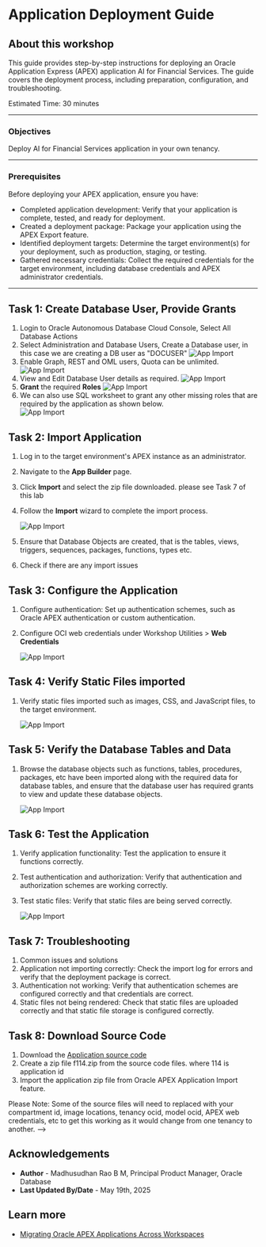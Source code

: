 # Application Deployment Guide

## About this workshop

This guide provides step-by-step instructions for deploying an Oracle Application Express (APEX) application AI for Financial Services. The guide covers the deployment process, including preparation, configuration, and troubleshooting.
 
Estimated Time: 30 minutes

---

### Objectives

Deploy AI for Financial Services application in your own tenancy.

---

### Prerequisites

Before deploying your APEX application, ensure you have:
  
- Completed application development: Verify that your application is complete, tested, and ready for deployment.
- Created a deployment package: Package your application using the APEX Export feature.
- Identified deployment targets: Determine the target environment(s) for your deployment, such as production, staging, or testing.
- Gathered necessary credentials: Collect the required credentials for the target environment, including database credentials and APEX administrator credentials.
 
---

## Task 1: Create Database User, Provide Grants

1. Login to Oracle Autonomous Database Cloud Console, Select All Database Actions 
2. Select Administration and Database Users, Create a Database user, in this case we are creating a DB user as "DOCUSER" 
   ![App Import](images/import-09.png)  
3. Enable Graph, REST and OML users, Quota can be unlimited.
   ![App Import](images/import-07.png) 
4. View and Edit Database User details as required. 
   ![App Import](images/import-06.png)
4. **Grant** the required **Roles** 
   ![App Import](images/import-08.png) 
5. We can also use SQL worksheet to grant any other missing roles that are required by the application as shown below.  
   ![App Import](images/import-11.png) 
  
## Task 2: Import Application

1. Log in to the target environment's APEX instance as an administrator.
2. Navigate to the **App Builder** page.
3. Click **Import** and select the zip file downloaded. please see Task 7 of this lab
4. Follow the **Import** wizard to complete the import process.
   
   ![App Import](images/import-01.png) 

5. Ensure that Database Objects are created, that is the tables, views, triggers, sequences, packages, functions, types etc.
6. Check if there are any import issues
 
## Task 3: Configure the Application
  
1. Configure authentication: Set up authentication schemes, such as Oracle APEX authentication or custom authentication. 
2. Configure OCI web credentials under Workshop Utilities > **Web Credentials**

    ![App Import](images/import-02.png) 
 
## Task 4: Verify Static Files imported

1. Verify static files imported such as images, CSS, and JavaScript files, to the target environment.
  
    ![App Import](images/import-03.png) 

## Task 5: Verify the Database Tables and Data

1. Browse the database objects such as functions, tables, procedures, packages, etc have been imported along with the required data for database tables, and ensure that the database user has required grants to view and update these database objects.
     
    ![App Import](images/import-04.png) 

## Task 6: Test the Application

1. Verify application functionality: Test the application to ensure it functions correctly.
2. Test authentication and authorization: Verify that authentication and authorization schemes are working correctly.
3. Test static files: Verify that static files are being served correctly.

     
    ![App Import](images/import-05.png) 

## Task 7: Troubleshooting

1. Common issues and solutions
2. Application not importing correctly: Check the import log for errors and verify that the deployment package is correct.
3. Authentication not working: Verify that authentication schemes are configured correctly and that credentials are correct.
4. Static files not being rendered: Check that static files are uploaded correctly and that static file storage is configured correctly.
  
## Task 8: Download Source Code

1. Download the [Application source code](https://github.com/madhusudhanrao-ppm/developer/tree/main/ai-for-financialservices/source/f114) 
2. Create a zip file f114.zip from the source code files. where 114 is application id
3. Import the application zip file from Oracle APEX Application Import feature. 

Please Note: Some of the source files will need to replaced with your compartment id, image locations, tenancy ocid, model ocid, APEX web credentials, etc to get this working as it would change from one tenancy to another.  -->

## Acknowledgements

* **Author** - Madhusudhan Rao B M, Principal Product Manager, Oracle Database
* **Last Updated By/Date** - May 19th, 2025

## Learn more
 
* [Migrating Oracle APEX Applications Across Workspaces](https://www.linkedin.com/pulse/migrating-oracle-apex-applications-across-workspaces-madhusudhan-rao-qzssf)
